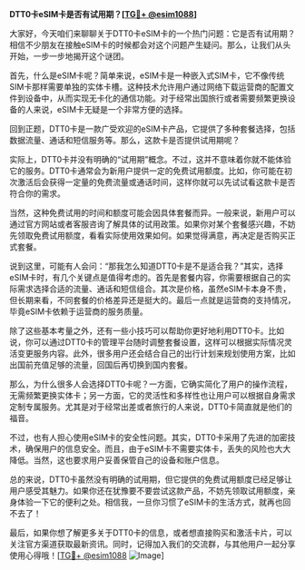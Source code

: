 **DTT0卡eSIM卡是否有试用期？[[TG💪+ @esim1088](https://t.me/s/esim1088)]**

大家好，今天咱们来聊聊关于DTT0卡eSIM卡的一个热门问题：它是否有试用期？相信不少朋友在接触eSIM卡的时候都会对这个问题产生疑问。那么，让我们从头开始，一步一步地揭开这个谜团。

首先，什么是eSIM卡呢？简单来说，eSIM卡是一种嵌入式SIM卡，它不像传统SIM卡那样需要单独的实体卡槽。这种技术允许用户通过网络下载运营商的配置文件到设备中，从而实现无卡化的通信功能。对于经常出国旅行或者需要频繁更换设备的人来说，eSIM卡无疑是一个非常方便的选择。

回到正题，DTT0卡是一款广受欢迎的eSIM卡产品，它提供了多种套餐选择，包括数据流量、通话和短信服务等。那么，这款卡是否提供试用期呢？

实际上，DTT0卡并没有明确的“试用期”概念。不过，这并不意味着你就不能体验它的服务。DTT0卡通常会为新用户提供一定的免费试用额度。比如，你可能在初次激活后会获得一定量的免费流量或通话时间，这样你就可以先试试看这款卡是否符合你的需求。

当然，这种免费试用的时间和额度可能会因具体套餐而异。一般来说，新用户可以通过官方网站或者客服咨询了解具体的试用政策。如果你对某个套餐感兴趣，不妨先领取免费试用额度，看看实际使用效果如何。如果觉得满意，再决定是否购买正式套餐。

说到这里，可能有人会问：“那我怎么知道DTT0卡是不是适合我？”其实，选择eSIM卡时，有几个关键点是值得考虑的。首先是套餐内容，你需要根据自己的实际需求选择合适的流量、通话和短信组合。其次是价格，虽然eSIM卡本身不贵，但长期来看，不同套餐的价格差异还是挺大的。最后一点就是运营商的支持情况，毕竟eSIM卡依赖于运营商的服务质量。

除了这些基本考量之外，还有一些小技巧可以帮助你更好地利用DTT0卡。比如说，你可以通过DTT0卡的管理平台随时调整套餐设置，这样可以根据实际情况灵活变更服务内容。此外，很多用户还会结合自己的出行计划来规划使用方案，比如出国前充值足够的流量，回国后再切换到国内套餐。

那么，为什么很多人会选择DTT0卡呢？一方面，它确实简化了用户的操作流程，无需频繁更换实体卡；另一方面，它的灵活性和多样性也让用户可以根据自身需求定制专属服务。尤其是对于经常出差或者旅行的人来说，DTT0卡简直就是他们的福音。

不过，也有人担心使用eSIM卡的安全性问题。其实，DTT0卡采用了先进的加密技术，确保用户的信息安全。而且，由于eSIM卡不需要实体卡，丢失的风险也大大降低。当然，这也要求用户妥善保管自己的设备和账户信息。

总的来说，DTT0卡虽然没有明确的试用期，但它提供的免费试用额度已经足够让用户感受其魅力。如果你还在犹豫要不要尝试这款产品，不妨先领取试用额度，亲身体验一下它的便利之处。相信我，一旦你习惯了eSIM卡的生活方式，就再也回不去了！

最后，如果你想了解更多关于DTT0卡的信息，或者想直接购买和激活卡片，可以关注官方渠道获取最新资讯。同时，记得加入我们的交流群，与其他用户一起分享使用心得哦！[[TG💪+ @esim1088](https://t.me/s/esim1088) ![Image](https://i.postimg.cc/4NQfJmqS/Snipaste-2025-05-13-00-14-12.png)]